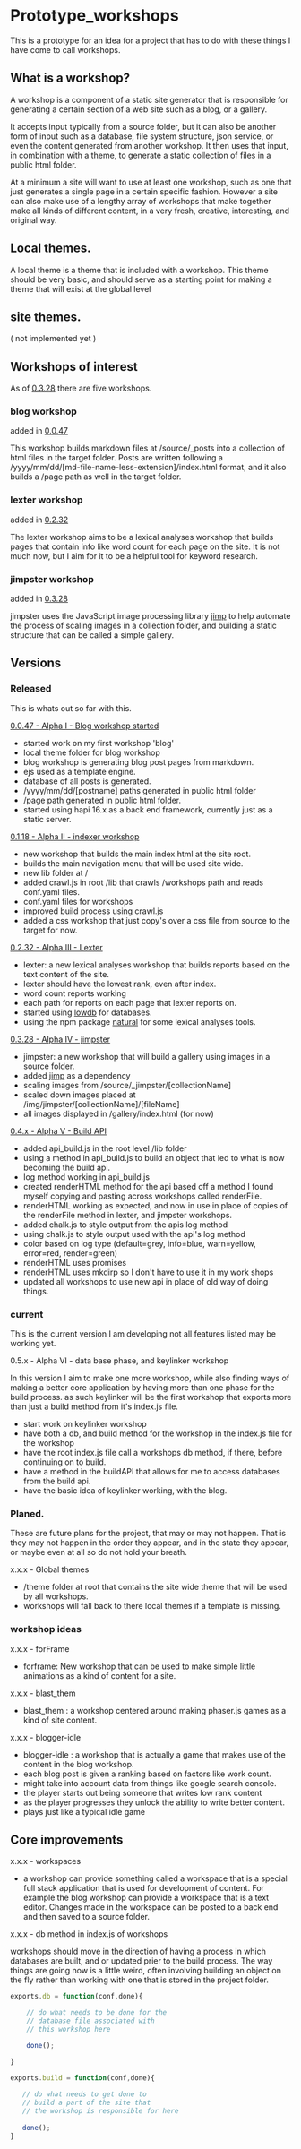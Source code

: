 # Prototype_workshops

This is a prototype for an idea for a project that has to do with these things I have come to call workshops.

## What is a workshop?

A workshop is a component of a static site generator that is responsible for generating a certain section of a web site such as a blog, or a gallery. 

It accepts input typically from a source folder, but it can also be another form of input such as a database, file system structure, json service, or even the content generated from another workshop. It then uses that input, in combination with a theme, to generate a static collection of files in a public html folder.

At a minimum a site will want to use at least one workshop, such as one that just generates a single page in a certain specific fashion. However a site can also make use of a lengthy array of workshops that make together make all kinds of different content, in a very fresh, creative, interesting, and original way.

## Local themes.

A local theme is a theme that is included with a workshop. This theme should be very basic, and should serve as a starting point for making a theme that will exist at the global level

## site themes.

( not implemented yet )

## Workshops of interest

As of [0.3.28](https://github.com/dustinpfister/prototype_workshops/tree/0.2.32) there are five workshops.

### blog workshop

added in [0.0.47](https://github.com/dustinpfister/prototype_workshops/tree/0.0.47)

This workshop builds markdown files at /source/_posts into a collection of html files in the target folder. Posts are written following a /yyyy/mm/dd/[md-file-name-less-extension]/index.html format, and it also builds a /page path as well in the target folder.

### lexter workshop

added in [0.2.32](https://github.com/dustinpfister/prototype_workshops/tree/0.2.32)

The lexter workshop aims to be a lexical analyses workshop that builds pages that contain info like word count for each page on the site. It is not much now, but I aim for it to be a helpful tool for keyword research.

### jimpster workshop

added in [0.3.28](https://github.com/dustinpfister/prototype_workshops/tree/0.2.32)

jimpster uses the JavaScript image processing library [jimp](https://www.npmjs.com/package/jimp) to help automate the process of scaling images in a collection folder, and building a static structure that can be called a simple gallery.

## Versions

### Released

This is whats out so far with this.


[0.0.47 - Alpha I - Blog workshop started](https://github.com/dustinpfister/prototype_workshops/tree/0.0.47)

* started work on my first workshop 'blog'
* local theme folder for blog workshop
* blog workshop is generating blog post pages from markdown.
* ejs used as a template engine.
* database of all posts is generated.
* /yyyy/mm/dd/[postname] paths generated in public html folder
* /page path generated in public html folder.
* started using hapi 16.x as a back end framework, currently just as a static server.


[0.1.18 - Alpha II - indexer workshop](https://github.com/dustinpfister/prototype_workshops/tree/0.1.18)

* new workshop that builds the main index.html at the site root.
* builds the main navigation menu that will be used site wide.
* new lib folder at /
* added crawl.js in root /lib that crawls /workshops path and reads conf.yaml files.
* conf.yaml files for workshops
* improved build process using crawl.js
* added a css workshop that just copy's over a css file from source to the target for now.


[0.2.32 - Alpha III - Lexter](https://github.com/dustinpfister/prototype_workshops/tree/0.2.32)

* lexter: a new lexical analyses workshop that builds reports based on the text content of the site.
* lexter should have the lowest rank, even after index.
* word count reports working
* each path for reports on each page that lexter reports on.
* started using [lowdb](https://www.npmjs.com/package/lowdb) for databases.
* using the npm package [natural](https://www.npmjs.com/package/natural) for some lexical analyses tools.


[0.3.28 - Alpha IV - jimpster](https://github.com/dustinpfister/prototype_workshops/tree/0.3.28)

* jimpster: a new workshop that will build a gallery using images in a source folder.
* added [jimp](https://www.npmjs.com/package/jimp) as a dependency
* scaling images from /source/_jimpster/[collectionName]
* scaled down images placed at /img/jimpster/[collectionName]/[fileName]
* all images displayed in /gallery/index.html (for now)


[0.4.x - Alpha V - Build API](https://github.com/dustinpfister/prototype_workshops/tree/0.4.19)

* added api_build.js in the root level /lib folder
* using a method in api_build.js to build an object that led to what is now becoming the build api.
* log method working in api_build.js
* created renderHTML method for the api based off a method I found myself copying and pasting across workshops called renderFile.
* renderHTML working as expected, and now in use in place of copies of the renderFile method in lexter, and jimpster workshops.
* added chalk.js to style output from the apis log method
* using chalk.js to style output used with the api's log method
* color based on log type (default=grey, info=blue, warn=yellow, error=red, render=green)
* renderHTML uses promises
* renderHTML uses mkdirp so I don't have to use it in my work shops
* updated all workshops to use new api in place of old way of doing things.


### current

This is the current version I am developing not all features listed may be working yet.

0.5.x - Alpha VI - data base phase, and keylinker workshop

In this version I aim to make one more workshop, while also finding ways of making a better core application by having more than one phase for the build process. as such keylinker will be the first workshop that exports more than just a build method from it's index.js file.

* start work on keylinker workshop
* have both a db, and build method for the workshop in the index.js file for the workshop
* have the root index.js file call a workshops db method, if there, before continuing on to build.
* have a method in the buildAPI that allows for me to access databases from the build api.
* have the basic idea of keylinker working, with the blog.


### Planed.

These are future plans for the project, that may or may not happen. That is they may not happen in the order they appear, and in the state they appear, or maybe even at all so do not hold your breath.

x.x.x - Global themes

* /theme folder at root that contains the site wide theme that will be used by all workshops.
* workshops will fall back to there local themes if a template is missing.

### workshop ideas

x.x.x - forFrame

* forframe: New workshop that can be used to make simple little animations as a kind of content for a site.

x.x.x - blast_them

* blast_them : a workshop centered around making phaser.js games as a kind of site content.

x.x.x - blogger-idle

* blogger-idle : a workshop that is actually a game that makes use of the content in the blog workshop.
* each blog post is given a ranking based on factors like work count.
* might take into account data from things like google search console.
* the player starts out being someone that writes low rank content
* as the player progresses they unlock the ability to write better content.
* plays just like a typical idle game


## Core improvements

x.x.x - workspaces

* a workshop can provide something called a workspace that is a special full stack application that is used for development of content. For example the blog workshop can provide a workspace that is a text editor. Changes made in the workspace can be posted to a back end and then saved to a source folder.

x.x.x - db method in index.js of workshops

workshops should move in the direction of having a process in which databases are built, and or updated prier to the build process. The way things are going now is a little weird, often involving building an object on the fly rather than working with one that is stored in the project folder.

```js
exports.db = function(conf,done){

    // do what needs to be done for the
    // database file associated with
    // this workshop here

    done();

}

exports.build = function(conf,done){
 
   // do what needs to get done to
   // build a part of the site that 
   // the workshop is responsible for here
 
   done();
}
```